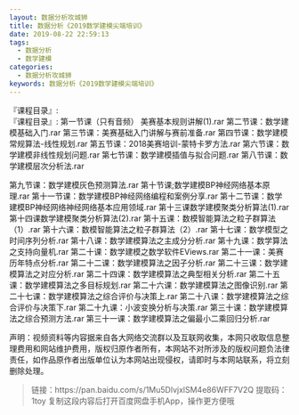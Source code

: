```yaml
---
layout: 数据分析攻城狮
title: 数据分析《2019数学建模尖端培训》
date: 2019-08-22 22:59:13
tags:
  - 数据分析
  - 数学建模
categories:
  - 数据分析攻城狮
keywords: 数据分析《2019数学建模尖端培训》
---
```

『课程目录』:  
『课程目录』: 
第一节课（只有音频） 美赛基本规则讲解(1).rar
第二节课：数学建模基础入门.rar
第三节课：美赛基础入门讲解与赛前准备.rar
第四节课：数学建模常规算法-线性规划.rar
第五节课：2018美赛培训-蒙特卡罗方法.rar
第六节课：数学建模非线性规划问题.rar
第七节课：数学建模插值与拟合问题.rar
第八节课：数学建模层次分析法.rar
<!-- more -->  
第九节课：数学建模灰色预测算法.rar
第十节课;数学建模BP神经网络基本原理.rar
第十一节课：数学建模BP神经网络编程和案例分享.rar
第十二节课：数学建模BP神经网络神经网络基本应用领域.rar
第十三课数学建模聚类分析算法(1).rar
第十四课数学建模聚类分析算法(2).rar
第十五课：数模智能算法之粒子群算法（1）.rar
第十六课：数模智能算法之粒子群算法（2）.rar
第十七课：数学模型之时间序列分析.rar
第十八课：数学建模算法之主成分分析.rar
第十九课：数学算法之支持向量机.rar
第二十课：数学建模之数学软件EViews.rar
第二十一课：美赛历年特点分析.rar
第二十二课：数学建模算法之因子分析.rar
第二十三课：数学建模算法之对应分析.rar
第二十四课：数学建模算法之典型相关分析.rar
第二十五课：数学建模算法之多目标规划.rar
第二十六课：数学建模算法之图像识别.rar
第二十七课：数学建模算法之综合评价与决策上.rar
第二十八课：数学建模算法之综合评价与决策下.rar
第二十九课：小波变换分析与决策.rar
第三十课：数学建模算法之综合预测方法.rar
第三十一课：数学建模算法之偏最小二乘回归分析.rar
<div class="post-copyright">
    <div class="post-copyright__author">
      <span class="post-copyright-meta">声明：视频资料等内容据来自各大网络交流群以及互联网收集，本网只收取信息整理费用和网站维护费用，版权归原作者所有，本网站不对所涉及的版权问题负法律责任，如作品原作者出版单位认为本网站出现侵权，请即时与本网站联系，将立刻删除处理。 </span>
    </div>
</div>

<blockquote class="blockquote-center">
链接：https://pan.baidu.com/s/1Mu5DlvjxlSM4e86WFF7V2Q 
提取码：1toy 
复制这段内容后打开百度网盘手机App，操作更方便哦
</blockquote>

